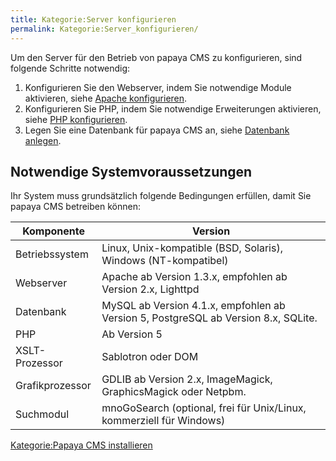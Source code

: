 ```yaml
---
title: Kategorie:Server konfigurieren
permalink: Kategorie:Server_konfigurieren/
---
```


Um den Server für den Betrieb von papaya CMS zu konfigurieren, sind folgende Schritte notwendig:

1.  Konfigurieren Sie den Webserver, indem Sie notwendige Module aktivieren, siehe [Apache konfigurieren](/Apache_konfigurieren.md).
2.  Konfigurieren Sie PHP, indem Sie notwendige Erweiterungen aktivieren, siehe [PHP konfigurieren](/PHP_konfigurieren.md).
3.  Legen Sie eine Datenbank für papaya CMS an, siehe [Datenbank anlegen](/Datenbank_anlegen.md).

Notwendige Systemvoraussetzungen
--------------------------------

Ihr System muss grundsätzlich folgende Bedingungen erfüllen, damit Sie papaya CMS betreiben können:

|Komponente|Version|
|----------|-------|
|Betriebssystem|Linux, Unix-kompatible (BSD, Solaris), Windows (NT-kompatibel)|
|Webserver|Apache ab Version 1.3.x, empfohlen ab Version 2.x, Lighttpd|
|Datenbank|MySQL ab Version 4.1.x, empfohlen ab Version 5, PostgreSQL ab Version 8.x, SQLite.|
|PHP|Ab Version 5|
|XSLT-Prozessor|Sablotron oder DOM|
|Grafikprozessor|GDLIB ab Version 2.x, ImageMagick, GraphicsMagick oder Netpbm.|
|Suchmodul|mnoGoSearch (optional, frei für Unix/Linux, kommerziell für Windows)|

[Kategorie:Papaya CMS installieren](export_de/Kategorie:Papaya_CMS_installieren.md)